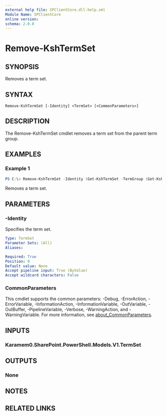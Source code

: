 ```yaml
---
external help file: SPClientCore.dll-help.xml
Module Name: SPClientCore
online version:
schema: 2.0.0
---
```


# Remove-KshTermSet

## SYNOPSIS
Removes a term set.

## SYNTAX

```
Remove-KshTermSet [-Identity] <TermSet> [<CommonParameters>]
```

## DESCRIPTION
The Remove-KshTermSet cmdlet removes a term set from the parent term group.

## EXAMPLES

### Example 1
```powershell
PS C:\> Remove-KshTermSet -Identity (Get-KshTermSet -TermGroup (Get-KshTermGroup -TermGroupName 'Company') -TermSetName 'Department')
```

Removes a term set.

## PARAMETERS

### -Identity
Specifies the term set.

```yaml
Type: TermSet
Parameter Sets: (All)
Aliases:

Required: True
Position: 0
Default value: None
Accept pipeline input: True (ByValue)
Accept wildcard characters: False
```

### CommonParameters
This cmdlet supports the common parameters: -Debug, -ErrorAction, -ErrorVariable, -InformationAction, -InformationVariable, -OutVariable, -OutBuffer, -PipelineVariable, -Verbose, -WarningAction, and -WarningVariable. For more information, see [about_CommonParameters](http://go.microsoft.com/fwlink/?LinkID=113216).

## INPUTS

### Karamem0.SharePoint.PowerShell.Models.V1.TermSet

## OUTPUTS

### None

## NOTES

## RELATED LINKS
